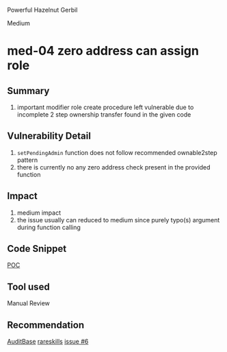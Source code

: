 Powerful Hazelnut Gerbil

Medium

# med-04 zero address can assign role

## Summary

1. important modifier role create procedure left vulnerable due to incomplete 2 step ownership transfer found in the given code

## Vulnerability Detail

1. `setPendingAdmin` function does not follow recommended ownable2step pattern
2. there is currently no any zero address check present in the provided function

## Impact

1. medium impact
2. the issue usually can reduced to medium since purely typo(s) argument during function calling

## Code Snippet

[POC](https://github.com/sherlock-audit/2024-06-union-finance-update-2/blob/main/union-v2-contracts/contracts/Controller.sol#L129-L135)

## Tool used

Manual Review

## Recommendation

[AuditBase](https://detectors.auditbase.com/use-ownable2step-solidity)
[rareskills](https://www.rareskills.io/post/openzeppelin-ownable2step)
[issue #6 ](https://github.com/sherlock-audit/2024-06-union-finance-update-2-sabatha7/issues/6)